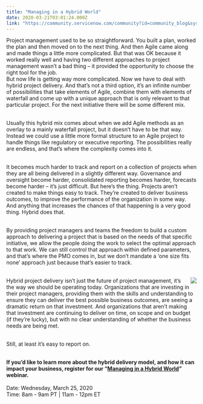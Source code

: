 ```yaml
---
title: "Managing in a Hybrid World"
date: 2020-03-21T03:01:24.000Z
link: "https://community.servicenow.com/community?id=community_blog&sys_id=bed58beb1ba3c8d4fff162c4bd4bcb89"
---
```

<p>Project management used to be so straightforward. You built a plan, worked the plan and then moved on to the next thing. And then Agile came along and made things a little more complicated. But that was OK because it worked really well and having two different approaches to project management wasn’t a bad thing – it provided the opportunity to choose the right tool for the job.<br />But now life is getting way more complicated. Now we have to deal with hybrid project delivery. And that’s not a third option, it’s an infinite number of possibilities that take elements of Agile, combine them with elements of waterfall and come up with a unique approach that is only relevant to that particular project. For the next initiative there will be some different mix.</p>
<p><br />Usually this hybrid mix comes about when we add Agile methods as an overlay to a mainly waterfall project, but it doesn’t have to be that way. Instead we could use a little more formal structure to an Agile project to handle things like regulatory or executive reporting. The possibilities really are endless, and that’s where the complexity comes into it.</p>
<p><br />It becomes much harder to track and report on a collection of projects when they are all being delivered in a slightly different way. Governance and oversight become harder, consolidated reporting becomes harder, forecasts become harder – it’s just difficult. But here’s the thing. Projects aren’t created to make things easy to track. They’re created to deliver business outcomes, to improve the performance of the organization in some way. And anything that increases the chances of that happening is a very good thing. Hybrid does that.</p>
<p><br />By providing project managers and teams the freedom to build a custom approach to delivering a project that is based on the needs of that specific initiative, we allow the people doing the work to select the optimal approach to that work. We can still control that approach within defined parameters, and that’s where the PMO comes in, but we don’t mandate a ‘one size fits none’ approach just because that’s easier to track.</p>
<p><br /><a href="https://go.servicenow.com/LP&#61;13978?referenceSource&#61;community" target="new" rel="noopener noreferrer nofollow"><img style="float: right; margin-left: 15px;" src="https://community.servicenow.com/d667036fdb6b84942be0a851ca961941.iix" /></a>Hybrid project delivery isn’t just the future of project management, it’s the way we should be operating today. Organizations that are investing in their project managers, providing them with the skills and understanding to ensure they can deliver the best possible business outcomes, are seeing a dramatic return on that investment. And organizations that aren’t making that investment are continuing to deliver on time, on scope and on budget (if they’re lucky), but with no clear understanding of whether the business needs are being met.</p>
<p><br />Still, at least it’s easy to report on.</p>
<p><br /><strong>If you’d like to learn more about the hybrid delivery model, and how it can impact your business, register for our “<a href="https://go.servicenow.com/LP&#61;13978?referenceSource&#61;community" rel="nofollow">Managing in a Hybrid World</a>” webinar. <br /><br /></strong>Date: Wednesday, March 25, 2020 <br />Time: 8am - 9am PT | 11am - 12pm ET<strong><br /></strong></p>